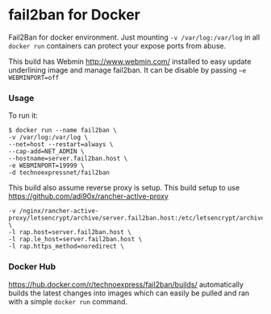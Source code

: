 # fail2ban for Docker

Fail2Ban for docker environment. 
Just mounting `-v /var/log:/var/log` in all `docker run` containers can protect your expose ports from abuse.

This build has Webmin http://www.webmin.com/ installed to easy update underlining image and manage fail2ban. 
It can be disable by passing `–e WEBMINPORT=off`

### Usage
To run it:
```
$ docker run --name fail2ban \
-v /var/log:/var/log \
--net=host --restart=always \
--cap-add=NET_ADMIN \
--hostname=server.fail2ban.host \
-e WEBMINPORT=19999 \
-d technoexpressnet/fail2ban
```

This build also assume reverse proxy is setup. 
This build setup to use https://github.com/adi90x/rancher-active-proxy
```
-v /nginx/rancher-active-proxy/letsencrypt/archive/server.fail2ban.host:/etc/letsencrypt/archive/server.fail2ban.host \
-l rap.host=server.fail2ban.host \
-l rap.le_host=server.fail2ban.host \
-l rap.https_method=noredirect \
```

### Docker Hub
https://hub.docker.com/r/technoexpress/fail2ban/builds/ automatically builds the latest changes into images which can easily be pulled and ran with a simple `docker run` command. 
